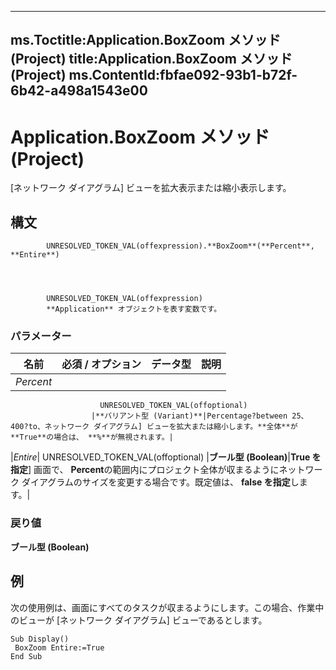 

---
ms.Toctitle:Application.BoxZoom メソッド (Project)
title:Application.BoxZoom メソッド (Project)
ms.ContentId:fbfae092-93b1-b72f-6b42-a498a1543e00
---
# Application.BoxZoom メソッド (Project)




[ネットワーク ダイアグラム] ビューを拡大表示または縮小表示します。

## 構文

            UNRESOLVED_TOKEN_VAL(offexpression).**BoxZoom**(**Percent**, **Entire**)




            UNRESOLVED_TOKEN_VAL(offexpression)
            **Application** オブジェクトを表す変数です。

### パラメーター

|**名前**|**必須 / オプション**|**データ型**|**説明**|
|---|---|---|---|
|*Percent*|
                        UNRESOLVED_TOKEN_VAL(offoptional)
                      |**バリアント型 (Variant)**|Percentage?between 25、400?to、ネットワーク ダイアグラム] ビューを拡大または縮小します。**全体**が**True**の場合は、 **%**が無視されます。|
|*Entire*|
                        UNRESOLVED_TOKEN_VAL(offoptional)
                      |**ブール型 (Boolean)**|**True を指定**] 画面で、 **Percent**の範囲内にプロジェクト全体が収まるようにネットワーク ダイアグラムのサイズを変更する場合です。既定値は、 **false を指定**します。|



### 戻り値
**ブール型 (Boolean)**





## 例
次の使用例は、画面にすべてのタスクが収まるようにします。この場合、作業中のビューが [ネットワーク ダイアグラム] ビューであるとします。

```vba
Sub Display() 
 BoxZoom Entire:=True 
End Sub
```





